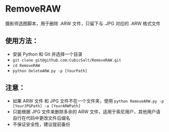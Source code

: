 # RemoveRAW
摄影师选图脚本，用于删除 .ARW 文件，只留下与 .JPG 对应的 .ARW 格式文件

## 使用方法：
- 安装 Python 和 Git 并选择一个目录
- `git clone git@github.com:CubicSalt/RemoveRAW.git`
- `cd RemoveRAW`
- `python DeleteARW.py -p [YourPath]`

## 注意：
- 如果 ARW 文件 和 JPG 文件不在一个文件夹，使用 `python RemoveARW.py -p [YourJPGPath] -a [YourARWPath]`
- 只能根据 JPG 文件来删除多余的 ARW 文件，适用于索尼用户，其他用户请自行在代码中更改文件后缀名
- 不保证安全性，建议提前备份

